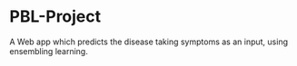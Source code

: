 # PBL-Project
A Web app which predicts the disease taking symptoms as an input, using ensembling learning.
